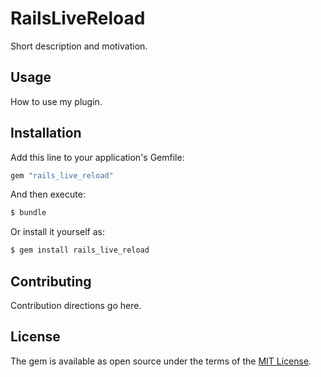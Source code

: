# RailsLiveReload

Short description and motivation.

## Usage
How to use my plugin.

## Installation
Add this line to your application's Gemfile:

```ruby
gem "rails_live_reload"
```

And then execute:
```bash
$ bundle
```

Or install it yourself as:
```bash
$ gem install rails_live_reload
```

## Contributing
Contribution directions go here.

## License
The gem is available as open source under the terms of the [MIT License](https://opensource.org/licenses/MIT).

